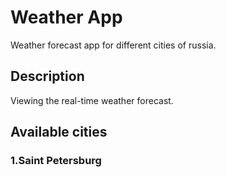 # Weather App

Weather forecast app for different cities of russia.

## Description

Viewing the real-time weather forecast.

## Available cities

### 1.Saint Petersburg
